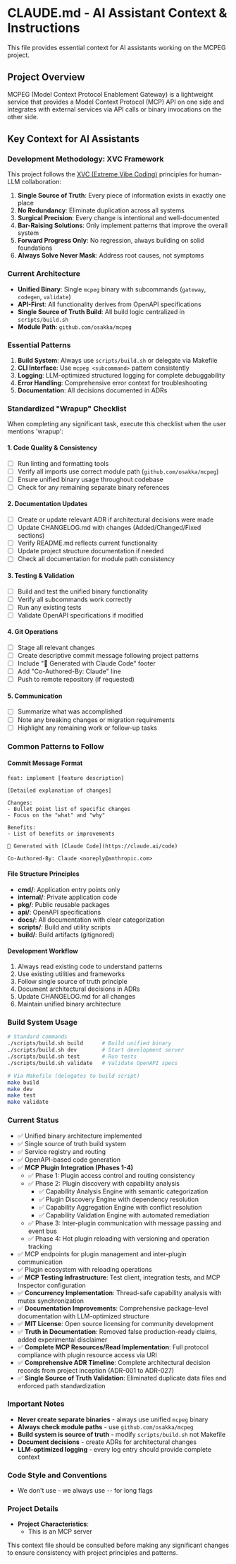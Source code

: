 # CLAUDE.md - AI Assistant Context & Instructions

This file provides essential context for AI assistants working on the MCPEG project.

## Project Overview

MCPEG (Model Context Protocol Enablement Gateway) is a lightweight service that provides a Model Context Protocol (MCP) API on one side and integrates with external services via API calls or binary invocations on the other side.

## Key Context for AI Assistants

### Development Methodology: XVC Framework

This project follows the [XVC (Extreme Vibe Coding)](https://github.com/osakka/xvc) principles for human-LLM collaboration:

1. **Single Source of Truth**: Every piece of information exists in exactly one place
2. **No Redundancy**: Eliminate duplication across all systems
3. **Surgical Precision**: Every change is intentional and well-documented
4. **Bar-Raising Solutions**: Only implement patterns that improve the overall system
5. **Forward Progress Only**: No regression, always building on solid foundations
6. **Always Solve Never Mask**: Address root causes, not symptoms

### Current Architecture

- **Unified Binary**: Single `mcpeg` binary with subcommands (`gateway`, `codegen`, `validate`)
- **API-First**: All functionality derives from OpenAPI specifications
- **Single Source of Truth Build**: All build logic centralized in `scripts/build.sh`
- **Module Path**: `github.com/osakka/mcpeg`

### Essential Patterns

1. **Build System**: Always use `scripts/build.sh` or delegate via Makefile
2. **CLI Interface**: Use `mcpeg <subcommand>` pattern consistently
3. **Logging**: LLM-optimized structured logging for complete debuggability
4. **Error Handling**: Comprehensive error context for troubleshooting
5. **Documentation**: All decisions documented in ADRs

### Standardized "Wrapup" Checklist

When completing any significant task, execute this checklist when the user mentions 'wrapup':

#### 1. Code Quality & Consistency
- [ ] Run linting and formatting tools
- [ ] Verify all imports use correct module path (`github.com/osakka/mcpeg`)
- [ ] Ensure unified binary usage throughout codebase
- [ ] Check for any remaining separate binary references

#### 2. Documentation Updates
- [ ] Create or update relevant ADR if architectural decisions were made
- [ ] Update CHANGELOG.md with changes (Added/Changed/Fixed sections)
- [ ] Verify README.md reflects current functionality
- [ ] Update project structure documentation if needed
- [ ] Check all documentation for module path consistency

#### 3. Testing & Validation
- [ ] Build and test the unified binary functionality
- [ ] Verify all subcommands work correctly
- [ ] Run any existing tests
- [ ] Validate OpenAPI specifications if modified

#### 4. Git Operations
- [ ] Stage all relevant changes
- [ ] Create descriptive commit message following project patterns
- [ ] Include "🤖 Generated with Claude Code" footer
- [ ] Add "Co-Authored-By: Claude" line
- [ ] Push to remote repository (if requested)

#### 5. Communication
- [ ] Summarize what was accomplished
- [ ] Note any breaking changes or migration requirements
- [ ] Highlight any remaining work or follow-up tasks

### Common Patterns to Follow

#### Commit Message Format
```
feat: implement [feature description]

[Detailed explanation of changes]

Changes:
- Bullet point list of specific changes
- Focus on the "what" and "why"

Benefits:
- List of benefits or improvements

🤖 Generated with [Claude Code](https://claude.ai/code)

Co-Authored-By: Claude <noreply@anthropic.com>
```

#### File Structure Principles
- **cmd/**: Application entry points only
- **internal/**: Private application code
- **pkg/**: Public reusable packages
- **api/**: OpenAPI specifications
- **docs/**: All documentation with clear categorization
- **scripts/**: Build and utility scripts
- **build/**: Build artifacts (gitignored)

#### Development Workflow
1. Always read existing code to understand patterns
2. Use existing utilities and frameworks
3. Follow single source of truth principle
4. Document architectural decisions in ADRs
5. Update CHANGELOG.md for all changes
6. Maintain unified binary architecture

### Build System Usage

```bash
# Standard commands
./scripts/build.sh build      # Build unified binary
./scripts/build.sh dev        # Start development server  
./scripts/build.sh test       # Run tests
./scripts/build.sh validate   # Validate OpenAPI specs

# Via Makefile (delegates to build script)
make build
make dev
make test
make validate
```

### Current Status

- ✅ Unified binary architecture implemented
- ✅ Single source of truth build system
- ✅ Service registry and routing
- ✅ OpenAPI-based code generation
- ✅ **MCP Plugin Integration (Phases 1-4)**
  - ✅ Phase 1: Plugin access control and routing consistency
  - ✅ Phase 2: Plugin discovery with capability analysis
    - ✅ Capability Analysis Engine with semantic categorization
    - ✅ Plugin Discovery Engine with dependency resolution  
    - ✅ Capability Aggregation Engine with conflict resolution
    - ✅ Capability Validation Engine with automated remediation
  - ✅ Phase 3: Inter-plugin communication with message passing and event bus
  - ✅ Phase 4: Hot plugin reloading with versioning and operation tracking
- ✅ MCP endpoints for plugin management and inter-plugin communication
- ✅ Plugin ecosystem with reloading operations
- ✅ **MCP Testing Infrastructure**: Test client, integration tests, and MCP Inspector configuration
- ✅ **Concurrency Implementation**: Thread-safe capability analysis with mutex synchronization
- ✅ **Documentation Improvements**: Comprehensive package-level documentation with LLM-optimized structure
- ✅ **MIT License**: Open source licensing for community development
- ✅ **Truth in Documentation**: Removed false production-ready claims, added experimental disclaimer
- ✅ **Complete MCP Resources/Read Implementation**: Full protocol compliance with plugin resource access via URI
- ✅ **Comprehensive ADR Timeline**: Complete architectural decision records from project inception (ADR-001 to ADR-027)
- ✅ **Single Source of Truth Validation**: Eliminated duplicate data files and enforced path standardization

### Important Notes

- **Never create separate binaries** - always use unified `mcpeg` binary
- **Always check module paths** - use `github.com/osakka/mcpeg`
- **Build system is source of truth** - modify `scripts/build.sh` not Makefile
- **Document decisions** - create ADRs for architectural changes
- **LLM-optimized logging** - every log entry should provide complete context

### Code Style and Conventions

- We don't use - we always use -- for long flags

### Project Details

- **Project Characteristics**:
  - This is an MCP server

This context file should be consulted before making any significant changes to ensure consistency with project principles and patterns.